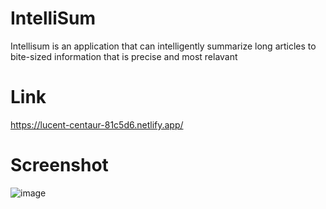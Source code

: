 # IntelliSum
Intellisum is an application that can intelligently summarize long articles to bite-sized information that is precise and most relavant
# Link
https://lucent-centaur-81c5d6.netlify.app/
# Screenshot
![image](https://github.com/Vanshika-Dargan/IntelliSum/assets/101962910/71009f2a-4185-4ccc-9a8b-7a5d52bf6712)
